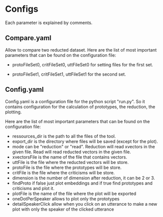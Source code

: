 # Configs


Each parameter is explained by comments. 

## Compare.yaml

Allow to compare two reducted dataset. Here are the list of most important parameters that can be found on the configuration file:

* protoFileSet0, critFileSet0, uttFileSet0 for setting files for the first set.

* protoFileSet1, critFileSet1, uttFileSet1 for the second set. 

## Config.yaml

Config.yaml is a configuration file for the python script "run.py". So it contains configuration for the calculation of prototypes, the reduction, the plotting.

Here are the list of most important parameters that can be found on the configuration file:

* ressources_dir is the path to all the files of the tool.
* export_dir is the directory where files will be saved (except for the plot).
* mode can be "reduction" or "read". Reduction will read xvectors in the given file. Read will read reducted vectors in the given file.
* xvectorsFile is the name of the file that contains vectors.
* uttFile is the file where the reducted vectors will be store.
* protoFile is the file where the prototypes will be store.
* critFile is the file where the criticisms will be store.
* dimension is the number of dimension after reduction, it can be 2 or 3.
* findProto if false just plot embeddings and if true find prototypes and criticisms and plot it.
* plotFile is the name of the file where the plot will be exported
* oneDotPerSpeaker allows to plot only the prototypes
* detailSpeakerClick allow when you click on an utterance to make a new plot with only the speaker of the clicked utterance
